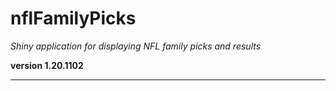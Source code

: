 # nflFamilyPicks

*Shiny application for displaying NFL family picks and results*

**version 1.20.1102**

----------
